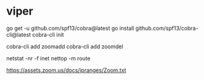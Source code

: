 # viper
go get -u github.com/spf13/cobra@latest
go install github.com/spf13/cobra-cli@latest
cobra-cli init

cobra-cli add zoomadd
cobra-cli add zoomdel




netstat -nr -f inet
nettop -m route

https://assets.zoom.us/docs/ipranges/Zoom.txt